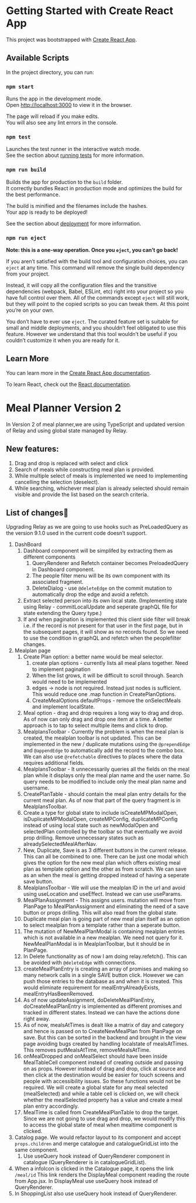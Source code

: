 # Getting Started with Create React App

This project was bootstrapped with [Create React App](https://github.com/facebook/create-react-app).

## Available Scripts

In the project directory, you can run:

### `npm start`

Runs the app in the development mode.\
Open [http://localhost:3000](http://localhost:3000) to view it in the browser.

The page will reload if you make edits.\
You will also see any lint errors in the console.

### `npm test`

Launches the test runner in the interactive watch mode.\
See the section about [running tests](https://facebook.github.io/create-react-app/docs/running-tests) for more information.

### `npm run build`

Builds the app for production to the `build` folder.\
It correctly bundles React in production mode and optimizes the build for the best performance.

The build is minified and the filenames include the hashes.\
Your app is ready to be deployed!

See the section about [deployment](https://facebook.github.io/create-react-app/docs/deployment) for more information.

### `npm run eject`

**Note: this is a one-way operation. Once you `eject`, you can’t go back!**

If you aren’t satisfied with the build tool and configuration choices, you can `eject` at any time. This command will remove the single build dependency from your project.

Instead, it will copy all the configuration files and the transitive dependencies (webpack, Babel, ESLint, etc) right into your project so you have full control over them. All of the commands except `eject` will still work, but they will point to the copied scripts so you can tweak them. At this point you’re on your own.

You don’t have to ever use `eject`. The curated feature set is suitable for small and middle deployments, and you shouldn’t feel obligated to use this feature. However we understand that this tool wouldn’t be useful if you couldn’t customize it when you are ready for it.

## Learn More

You can learn more in the [Create React App documentation](https://facebook.github.io/create-react-app/docs/getting-started).

To learn React, check out the [React documentation](https://reactjs.org/).

# Meal Planner Version 2
In Version 2 of meal planner,we are using TypeScript and updated version of Relay and using global state managed by Relay.

## New features:

1. Drag and drop is replaced with select and click
2. Search of meals while constructing meal plan is provided.
3. While multiple select of meals is implemented we need to implementing cancelling the selection (deselect).
4. While searching, whichever meal plan is already selected should remain visible and provide the list based on the search criteria.

## List of changes🤘

Upgrading Relay as we are going to use hooks such as PreLoadedQuery as the version 9.1.0 used in the current code doesn’t support.

1. DashBoard
    1. Dashboard component will be simplifed by extracting them as different components
        1. QueryRenderer and Refetch container becomes PreloadedQuery in Dashboard component.
        2. The people filter menu will be its own component with its associated fragment.
        3. DeleteDialog - use `@deleteEdge` on the commit mutation to automatically drop the edge and avoid a refetch.
    2. Extract selected person into its own local state. (Implementing state using Relay - commitLocalUpdate and seperate graphQL file for state extending the Query type.)
    3. If and when pagination is implemented this client side filter will break i.e. if the record is not present for that user in the first page, but in the subsequent pages, it will show as no records found. So we need to use the condition in graphQL and refetch when the peoplefilter changes.
2. Mealplan page
    1. Create Plan option: a better name would be meal selector.
        1. create plan options - currently lists all meal plans together. Need to implement pagination
        2. When the list grows, it will be difficult to scroll through. Search would need to be implemented
        3. edges → node is not required. Instead just nodes is sufficient. This would reduce one .map function in CreatePlanOptions.
        4. CreateMealOptions defaultProps - remove the onSelectMeals and implement localState.
    2. Meal option - drag and drop requires a long way to drag and drop. As of now can only drag and drop one item at a time. A better approach is to tap to select multiple items and click to drop. 
    3. MealplansToolbar - Currently the problem is when the meal plan is created, the mealplan toolbar is not updated. This can be implemented in the new / duplicate mutations using the `@prependEdge` and `@appendEdge` to automatically add the record to the combo box. We can also use `@refetchable` directives to places where the data requires additional fields.
    4. MealplansToolbar - It unnecessarily queries all the fields on the meal plan while it displays only the meal plan name and the user name. So query needs to be modified to include only the meal plan name and username.
    5. CreatePlanTable - should contain the meal plan entry details for the current meal plan. As of now that part of the query fragment is in MealplansToolbar.
    6. Create a type for global state to include isCreateMPModalOpen, isDuplicateMPModalOpen, createMPConfig, duplicateMPConfig instead of using local state such as newModalOpen and selectedPlan controlled by the toolbar so that eventually we avoid prop drilling. Remove unnecessary states such as alreadySelectedMealAfterNav.
    7. New, Duplicate, Save is as 3 different buttons in the current release. This can all be combined to one. There can be just one modal which gives the option for the new meal plan which offers existing meal plan as template option and the other as from scratch. We can save as an when the meal is getting dropped instead of having a seperate save button.
    8. MealplansToolbar - We will use the mealplan ID in the url and avoid using useLocation and useEffect. Instead we can use useParams.
    9. MealPlanAssignment - This assigns users. mutation will move from PlanPage to MealPlanAssignment and eliminating the need of a save button or props drilling. This will also read from the global state.
    10. Duplicate meal plan is going part of new meal plan itself as an option to select mealplan from a template rather than a seperate button.
    11. The mutation of NewMealPlanModal is containing mealplan entries which is not available in a new mealplan. We need not query for it. NewMealPlanModal is in MealplanToolbar, but it should be in PlanPage.
    12. In Delete functionality as of now I am doing relay.refetch(). This can be avoided with `@deleteEdge` with connections.
    13. createMealPlanEntry is creating an array of promises and making so many network calls in a single SAVE button click. However we can push those entries to the database as and when it is created. This would eliminate requirement for mealEntryAlreadyExists, mealEntryHasBeenRemoved.
    14. As of now updateAssignment, doDeleteMealPlanEntry, doCreateMealPlanEntry is implemented as different promises and tracked in different states. Instead we can have the actions done right away.
    15. As of now, mealsAtTimes is dealt like a matrix of day and category and hence is passed on to CreateNewMealPlan from PlanPage on save. But this can be sorted in the backend and brought in the view page avoiding bugs created by handling localstate of mealsAtTimes. This removes putMealsAtTime, removeMealsAtTime.
    16. onMealDropped and onMealSelect should have been inside MealTableCell component instead of creating outside and passing on as props. However instead of drag and drop, click at source and then click at the destination would be easier for touch screens and people with accessibility issues. So these functions would not be required. We will create a global state for any meal selected (mealSelected) and while a table cell is clicked on, we will check whether the mealSelected property has a value and create a meal plan entry accordingly.
    17. MealTime is called from CreateMealPlanTable to drop the target. Since we are not going to use drag and drop, we would modify this to access the global state of meal when mealtime component is clicked.
3. Catalog page. We would refactor layout to its component and accept `props.children` and merge catalogue and catalogueGridList into the same component.
    1. Use useQuery hook instead of QueryRenderer component in catalogue (QueryRenderer is in catalogueGridList).
4. When a infoIcon is clicked in the Catalogue page, it opens the link `/meal/id` This link renders the DisplayMeal component reading the route from App.jsx. In DisplayMeal use useQuery hook instead of QueryRenderer.
5. In ShoppingList also use useQuery hook instead of QueryRenderer.

